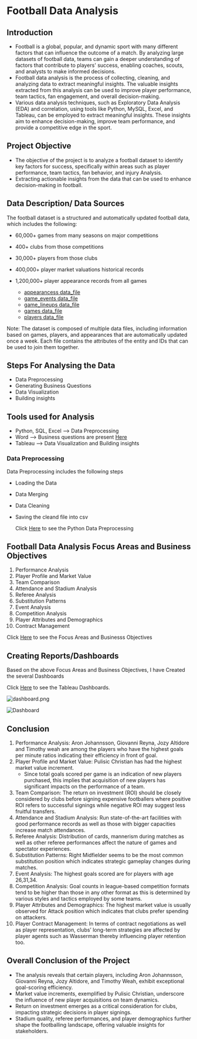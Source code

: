 # Football Data Analysis

## Introduction
- Football is a global, popular, and dynamic sport with many different factors that can influence the outcome of a match. By analyzing large datasets of football data, teams can gain a deeper understanding of factors that contribute to players' success, enabling coaches, scouts, and analysts to make informed decisions.
- Football data analysis is the process of collecting, cleaning, and analyzing data to extract meaningful insights. The valuable insights extracted from this analysis can be used to improve player performance, team tactics, fan engagement, and overall decision-making.
- Various data analysis techniques, such as Exploratory Data Analysis (EDA) and correlation, using tools like Python, MySQL, Excel, and Tableau, can be employed to extract meaningful insights. These insights aim to enhance decision-making, improve team performance, and provide a competitive edge in the sport.

## Project Objective
- The objective of the project is to analyze a football dataset to identify key factors for success, specifically within areas such as player performance, team tactics, fan behavior, and 
injury Analysis.
- Extracting actionable insights from the data that can be used to enhance decision-making in football.

## Data Description/ Data Sources
The football dataset is a structured and automatically updated football data, which includes the following:
- 60,000+ games from many seasons on major competitions
- 400+ clubs from those competitions
- 30,000+ players from those clubs
- 400,000+ player market valuations historical records
- 1,200,000+ player appearance records from all games
  
   - [appearancess data_file](appearances.xlsx)
   - [game_events data_file](game_events.xlsx)
   - [game_lineups data_file](game_lineups.xlsx)
   - [games data_file](games.xlsx)
   - [players data_file](players.xlsx)
  
Note: The dataset is composed of multiple data files, including information based on games, players, and appearances that are automatically updated once a week. Each file contains the attributes of the entity and IDs that can be used to join them together.

## Steps For Analysing the Data
- Data Preprocessing
- Generating Business Questions
- Data Visualization
- Building  insights

## Tools used for Analysis
- Python, SQL, Excel --> Data Preprocessing
- Word --> Business questions are present [Here](Business_Objectives.docx)
- Tableau --> Data Visualization and Building insights

  
### Data Preprocessing
Data Preprocessing includes the following steps
- Loading the Data
- Data Merging
- Data Cleaning
- Saving the cleand file into csv
  
  Click [Here](Project,ipynb) to see the Python Data Preprocessing

## Football Data Analysis Focus Areas and Business Objectives
1. Performance Analysis
2. Player Profile and Market Value
3. Team Comparison
4. Attendance and Stadium Analysis
5. Referee Analysis
6. Substitution Patterns
7. Event Analysis
8. Competition Analysis
9. Player Attributes and Demographics
10. Contract Management

Click [Here](Business_Objectives.docx)  to see the Focus Areas and Businesss Objectives

## Creating Reports/Dashboards
Based on the above Focus Areas and Business Objectives, I have Created the several Dashboards

Click [Here](Project.twbx)  to see the Tableau Dashboards.

![dashboard.png]()

![Dashboard](https://github.com/raviyenuganti123/Football-Data-Analysis/assets/171903585/fdaeb874-a64e-4142-b5b4-5a661bca394c)


## Conclusion
1.  Performance Analysis: Aron Johannsson, Giovanni Reyna, Jozy Altidore and Timothy weah are among the players who have the highest goals per minute ratios indicating their efficiency in front of goal.
2. Player Profile and Market Value: Pulisic Christian has had the highest market value increment.
   - Since total goals scored per game is an indication of new players purchased, this implies that acquisition of new players has significant impacts on the performance of a team.
4. Team Comparison: The return on investment (ROI) should be closely considered by clubs before signing expensive footballers where positive ROI refers to successful signings while negative ROI may suggest less fruitful transfers.
5. Attendance and Stadium Analysis: Run state-of-the-art facilities with good performance records as well as those with bigger capacities increase match attendances.
6. Referee Analysis: Distribution of cards, mannerism during matches as well as other referee performances affect the nature of games and spectator experiences.
7. Substitution Patterns: Right Midfielder seems to be the most common substitution position which indicates strategic gameplay changes during matches.
8. Event Analysis: The highest goals scored are for players with age 26,31,34.
9. Competition Analysis: Goal counts in league-based competition formats tend to be higher than those in any other format as this is determined by various styles and tactics employed by some teams.
10. Player Attributes and Demographics: The highest market value is usually observed for Attack position which indicates that clubs prefer spending on attackers.
11. Player Contract Management: In terms of contract negotiations as well as player representation, clubs’ long-term strategies are affected by player agents such as Wasserman thereby influencing player retention too.

## Overall Conclusion of the Project
- The analysis reveals that certain players, including Aron Johannsson, Giovanni Reyna, Jozy Altidore, and Timothy Weah, exhibit exceptional goal-scoring efficiency. 
- Market value increments, exemplified by Pulisic Christian, underscore the influence of new player acquisitions on team dynamics.
- Return on investment emerges as a critical consideration for clubs, impacting strategic decisions in player signings.
- Stadium quality, referee performances, and player demographics further shape the footballing landscape, offering valuable insights for stakeholders.




  

  

  

  


  



